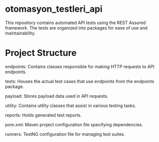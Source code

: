 # otomasyon_testleri_api

This repository contains automated API tests using the REST Assured framework. The tests are organized into packages for ease of use and maintainability.


# Project Structure

endpoints: Contains classes responsible for making HTTP requests to API endpoints.

tests: Houses the actual test cases that use endpoints from the endpoints package.

payload: Stores payload data used in API requests.

utility: Contains utility classes that assist in various testing tasks.

reports: Holds generated test reports.

pom.xml: Maven project configuration file specifying dependencies.

runners: TestNG configuration file for managing test suites.
